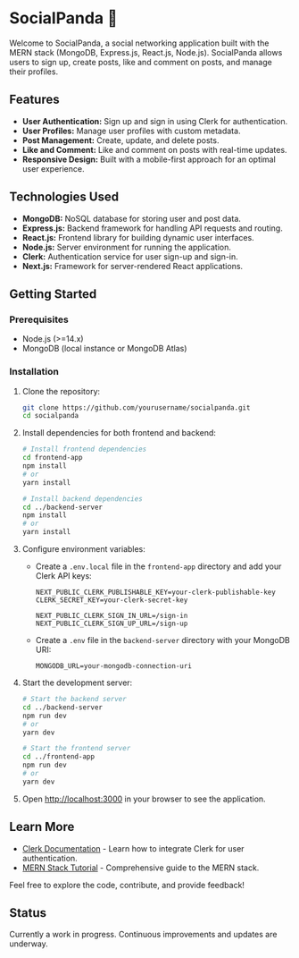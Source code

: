 # SocialPanda 🐼

Welcome to SocialPanda, a social networking application built with the MERN stack (MongoDB, Express.js, React.js, Node.js). SocialPanda allows users to sign up, create posts, like and comment on posts, and manage their profiles.

## Features

- **User Authentication:** Sign up and sign in using Clerk for authentication.
- **User Profiles:** Manage user profiles with custom metadata.
- **Post Management:** Create, update, and delete posts.
- **Like and Comment:** Like and comment on posts with real-time updates.
- **Responsive Design:** Built with a mobile-first approach for an optimal user experience.

## Technologies Used

- **MongoDB:** NoSQL database for storing user and post data.
- **Express.js:** Backend framework for handling API requests and routing.
- **React.js:** Frontend library for building dynamic user interfaces.
- **Node.js:** Server environment for running the application.
- **Clerk:** Authentication service for user sign-up and sign-in.
- **Next.js:** Framework for server-rendered React applications.

## Getting Started

### Prerequisites

- Node.js (>=14.x)
- MongoDB (local instance or MongoDB Atlas)

### Installation

1. Clone the repository:

    ```bash
    git clone https://github.com/yourusername/socialpanda.git
    cd socialpanda
    ```

2. Install dependencies for both frontend and backend:

    ```bash
    # Install frontend dependencies
    cd frontend-app
    npm install
    # or
    yarn install

    # Install backend dependencies
    cd ../backend-server
    npm install
    # or
    yarn install
    ```

3. Configure environment variables:

    - Create a `.env.local` file in the `frontend-app` directory and add your Clerk API keys:
    
      ```plaintext
      NEXT_PUBLIC_CLERK_PUBLISHABLE_KEY=your-clerk-publishable-key
      CLERK_SECRET_KEY=your-clerk-secret-key

      NEXT_PUBLIC_CLERK_SIGN_IN_URL=/sign-in
      NEXT_PUBLIC_CLERK_SIGN_UP_URL=/sign-up
      ```

    - Create a `.env` file in the `backend-server` directory with your MongoDB URI:

      ```plaintext
      MONGODB_URL=your-mongodb-connection-uri
      ```

4. Start the development server:

    ```bash
    # Start the backend server
    cd ../backend-server
    npm run dev
    # or
    yarn dev

    # Start the frontend server
    cd ../frontend-app
    npm run dev
    # or
    yarn dev
    ```

5. Open [http://localhost:3000](http://localhost:3000) in your browser to see the application.


## Learn More

- [Clerk Documentation](https://clerk.dev/docs) - Learn how to integrate Clerk for user authentication.
- [MERN Stack Tutorial](https://www.mongodb.com/mern-stack) - Comprehensive guide to the MERN stack.

Feel free to explore the code, contribute, and provide feedback!

## Status

Currently a work in progress. Continuous improvements and updates are underway.

